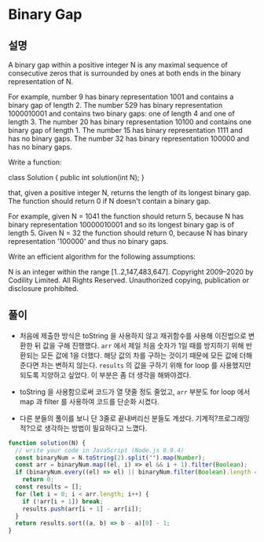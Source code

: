 # Binary Gap

## 설명

A binary gap within a positive integer N is any maximal sequence of consecutive zeros that is surrounded by ones at both ends in the binary representation of N.

For example, number 9 has binary representation 1001 and contains a binary gap of length 2. The number 529 has binary representation 1000010001 and contains two binary gaps: one of length 4 and one of length 3. The number 20 has binary representation 10100 and contains one binary gap of length 1. The number 15 has binary representation 1111 and has no binary gaps. The number 32 has binary representation 100000 and has no binary gaps.

Write a function:

class Solution { public int solution(int N); }

that, given a positive integer N, returns the length of its longest binary gap. The function should return 0 if N doesn't contain a binary gap.

For example, given N = 1041 the function should return 5, because N has binary representation 10000010001 and so its longest binary gap is of length 5. Given N = 32 the function should return 0, because N has binary representation '100000' and thus no binary gaps.

Write an efficient algorithm for the following assumptions:

N is an integer within the range [1..2,147,483,647].
Copyright 2009–2020 by Codility Limited. All Rights Reserved. Unauthorized copying, publication or disclosure prohibited.

## 풀이

- 처음에 제출한 방식은 toString 을 사용하지 않고 재귀함수를 사용해 이진법으로 변환한 뒤 값을 구해 진행했다. `arr` 에서 제일 처음 숫자가 1일 때를 방지하기 위해 반환되는 모든 값에 1을 더했다. 해당 값의 차를 구하는 것이기 때문에 모든 값에 더해준다면 차는 변하지 않는다. `results` 의 값을 구하기 위해 for loop 를 사용했지만 되도록 지양하고 싶었다. 이 부분은 좀 더 생각을 해봐야겠다.

- toString 을 사용함으로써 코드가 열 댓줄 정도 줄었고, `arr` 부분도 for loop 에서 map 과 filter 를 사용하여 코드를 단순화 시켰다.

- 다른 분들의 풀이를 보니 단 3줄로 끝내버리신 분들도 계셨다. 기계적?프로그래밍적?으로 생각하는 방법이 필요하다고 느꼈다.

```js
function solution(N) {
  // write your code in JavaScript (Node.js 8.9.4)
  const binaryNum = N.toString(2).split("").map(Number);
  const arr = binaryNum.map((el, i) => el && i + 1).filter(Boolean);
  if (binaryNum.every((el) => el) || binaryNum.filter(Boolean).length === 1)
    return 0;
  const results = [];
  for (let i = 0; i < arr.length; i++) {
    if (!arr[i + 1]) break;
    results.push(arr[i + 1] - arr[i]);
  }
  return results.sort((a, b) => b - a)[0] - 1;
}
```
